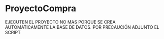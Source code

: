 # ProyectoCompra

EJECUTEN EL PROYECTO NO MAS PORQUE SE CREA AUTOMATICAMENTE LA BASE DE DATOS.
POR PRECAUCIÓN ADJUNTO EL SCRIPT

